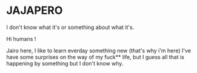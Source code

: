 
# JAJAPERO
I don't know what it's or something about what it's.


Hi humans !

Jairo here, I like to learn everday something new (that's why i'm here) 
I've have some  surprises  on the way of my fuck** life,  but I guess all that is happening  by something but I don't know why.
